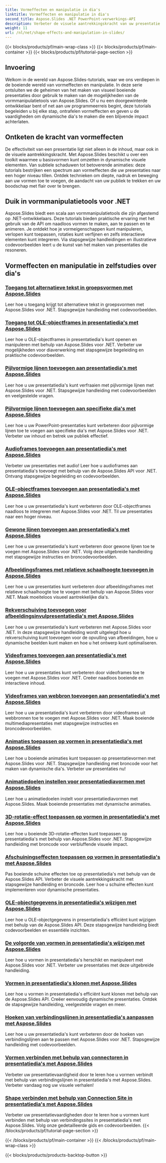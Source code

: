 ```yaml
---
title: Vormeffecten en manipulatie in dia's
linktitle: Vormeffecten en manipulatie in dia's
second_title: Aspose.Slides .NET PowerPoint-verwerkings-API
description: Verbeter de visuele aantrekkingskracht van uw presentatie met Aspose.Slides-tutorials over vormeffecten en manipulatie. Leer hoe u verbluffende dia's maakt met vormeffecten, animaties en meer.
weight: 11
url: /nl/net/shape-effects-and-manipulation-in-slides/
---
```


{{< blocks/products/pf/main-wrap-class >}}
{{< blocks/products/pf/main-container >}}
{{< blocks/products/pf/tutorial-page-section >}}


## Invoering

Welkom in de wereld van Aspose.Slides-tutorials, waar we ons verdiepen in de boeiende wereld van vormeffecten en manipulatie. In deze serie ontsluiten we de geheimen van het maken van visueel boeiende presentaties door gebruik te maken van de mogelijkheden van de vormmanipulatietools van Aspose.Slides. Of u nu een doorgewinterde ontwikkelaar bent of net aan uw programmeerreis begint, deze tutorials begeleiden u bij elke stap, ontrafelen vormeffecten en geven u de vaardigheden om dynamische dia's te maken die een blijvende impact achterlaten.

## Ontketen de kracht van vormeffecten

De effectiviteit van een presentatie ligt niet alleen in de inhoud, maar ook in de visuele aantrekkingskracht. Met Aspose.Slides beschikt u over een toolkit waarmee u basisvormen kunt omzetten in dynamische visuele elementen. Van subtiele schaduwen tot betoverende animaties: deze tutorials bestrijken een spectrum aan vormeffecten die uw presentaties naar een hoger niveau tillen. Ontdek technieken om diepte, nadruk en beweging aan uw vormen toe te voegen, de aandacht van uw publiek te trekken en uw boodschap met flair over te brengen.

## Duik in vormmanipulatietools voor .NET

Aspose.Slides biedt een scala aan vormmanipulatietools die zijn afgestemd op .NET-ontwikkelaars. Deze tutorials bieden praktische ervaring met het gebruik van de API om naadloos vormen te maken, aan te passen en te animeren. Je ontdekt hoe je vormeigenschappen kunt manipuleren, verlopen kunt toepassen, rotaties kunt verfijnen en zelfs interactieve elementen kunt integreren. Via stapsgewijze handleidingen en illustratieve codevoorbeelden leert u de kunst van het maken van presentaties die resoneren.

## Vormeffecten en manipulatie in zelfstudies over dia's
### [Toegang tot alternatieve tekst in groepsvormen met Aspose.Slides](./accessing-alt-text-group-shapes/)
Leer hoe u toegang krijgt tot alternatieve tekst in groepsvormen met Aspose.Slides voor .NET. Stapsgewijze handleiding met codevoorbeelden.
### [Toegang tot OLE-objectframes in presentatiedia's met Aspose.Slides](./accessing-ole-object-frames/)
Leer hoe u OLE-objectframes in presentatiedia's kunt openen en manipuleren met behulp van Aspose.Slides voor .NET. Verbeter uw mogelijkheden voor diaverwerking met stapsgewijze begeleiding en praktische codevoorbeelden.
### [Pijlvormige lijnen toevoegen aan presentatiedia's met Aspose.Slides](./adding-arrow-shaped-lines/)
Leer hoe u uw presentatiedia's kunt verfraaien met pijlvormige lijnen met Aspose.Slides voor .NET. Stapsgewijze handleiding met codevoorbeelden en veelgestelde vragen.
### [Pijlvormige lijnen toevoegen aan specifieke dia's met Aspose.Slides](./adding-arrow-lines-to-specific-slides/)
Leer hoe u uw PowerPoint-presentaties kunt verbeteren door pijlvormige lijnen toe te voegen aan specifieke dia's met Aspose.Slides voor .NET. Verbeter uw inhoud en betrek uw publiek effectief.
### [Audioframes toevoegen aan presentatiedia's met Aspose.Slides](./adding-audio-frames/)
Verbeter uw presentaties met audio! Leer hoe u audioframes aan presentatiedia's toevoegt met behulp van de Aspose.Slides API voor .NET. Ontvang stapsgewijze begeleiding en codevoorbeelden.
### [OLE-objectframes toevoegen aan presentatiedia's met Aspose.Slides](./adding-ole-object-frames/)
Leer hoe u uw presentatiedia's kunt verbeteren door OLE-objectframes naadloos te integreren met Aspose.Slides voor .NET. Til uw presentaties naar een hoger niveau.
### [Gewone lijnen toevoegen aan presentatiedia's met Aspose.Slides](./adding-plain-lines/)
Leer hoe u uw presentatiedia's kunt verbeteren door gewone lijnen toe te voegen met Aspose.Slides voor .NET. Volg deze uitgebreide handleiding met stapsgewijze instructies en broncodevoorbeelden.
### [Afbeeldingsframes met relatieve schaalhoogte toevoegen in Aspose.Slides](./adding-picture-frames-relative-scale/)
Leer hoe u uw presentaties kunt verbeteren door afbeeldingsframes met relatieve schaalhoogte toe te voegen met behulp van Aspose.Slides voor .NET. Maak moeiteloos visueel aantrekkelijke dia's.
### [Rekverschuiving toevoegen voor afbeeldingsinvulpresentatiedia's met Aspose.Slides](./adding-stretch-offset-image-fill/)
Leer hoe u uw presentatiedia's kunt verbeteren met Aspose.Slides voor .NET. In deze stapsgewijze handleiding wordt uitgelegd hoe u rekverschuiving kunt toevoegen voor de opvulling van afbeeldingen, hoe u dynamische beelden kunt maken en hoe u het ontwerp kunt optimaliseren.
### [Videoframes toevoegen aan presentatiedia's met Aspose.Slides](./adding-video-frames/)
Leer hoe u uw presentaties kunt verbeteren door videoframes toe te voegen met Aspose.Slides voor .NET. Creëer naadloos boeiende en interactieve inhoud.
### [Videoframes van webbron toevoegen aan presentatiedia's met Aspose.Slides](./adding-video-frames-from-web-source/)
Leer hoe u uw presentatiedia's kunt verbeteren door videoframes uit webbronnen toe te voegen met Aspose.Slides voor .NET. Maak boeiende multimediapresentaties met stapsgewijze instructies en broncodevoorbeelden.
### [Animaties toepassen op vormen in presentatiedia's met Aspose.Slides](./applying-animations-to-shapes/)
Leer hoe u boeiende animaties kunt toepassen op presentatievormen met Aspose.Slides voor .NET. Stapsgewijze handleiding met broncode voor het maken van dynamische dia's. Verbeter uw presentaties nu!
### [Animatiedoelen instellen voor presentatiediavormen met Aspose.Slides](./setting-animation-targets-shapes/)
Leer hoe u animatiedoelen instelt voor presentatiediavormen met Aspose.Slides. Maak boeiende presentaties met dynamische animaties.
### [3D-rotatie-effect toepassen op vormen in presentatiedia's met Aspose.Slides](./applying-3d-rotation-effect-shapes/)
Leer hoe u boeiende 3D-rotatie-effecten kunt toepassen op presentatiedia's met behulp van Aspose.Slides voor .NET. Stapsgewijze handleiding met broncode voor verbluffende visuele impact.
### [Afschuiningseffecten toepassen op vormen in presentatiedia's met Aspose.Slides](./applying-bevel-effects-shapes/)
Pas boeiende schuine effecten toe op presentatiedia's met behulp van de Aspose.Slides API. Verbeter de visuele aantrekkingskracht met stapsgewijze handleiding en broncode. Leer hoe u schuine effecten kunt implementeren voor dynamische presentaties.
### [OLE-objectgegevens in presentatiedia's wijzigen met Aspose.Slides](./changing-ole-object-data/)
Leer hoe u OLE-objectgegevens in presentatiedia's efficiënt kunt wijzigen met behulp van de Aspose.Slides API. Deze stapsgewijze handleiding biedt codevoorbeelden en essentiële inzichten.
### [De volgorde van vormen in presentatiedia's wijzigen met Aspose.Slides](./changing-order-shapes/)
Leer hoe u vormen in presentatiedia's herschikt en manipuleert met Aspose.Slides voor .NET. Verbeter uw presentaties met deze uitgebreide handleiding.
### [Vormen in presentatiedia's klonen met Aspose.Slides](./cloning-shapes/)
Leer hoe u vormen in presentatiedia's efficiënt kunt klonen met behulp van de Aspose.Slides API. Creëer eenvoudig dynamische presentaties. Ontdek de stapsgewijze handleiding, veelgestelde vragen en meer.
### [Hoeken van verbindingslijnen in presentatiedia's aanpassen met Aspose.Slides](./adjusting-connector-line-angles/)
Leer hoe u uw presentatiedia's kunt verbeteren door de hoeken van verbindingslijnen aan te passen met Aspose.Slides voor .NET. Stapsgewijze handleiding met codevoorbeelden.
### [Vormen verbinden met behulp van connectoren in presentatiedia's met Aspose.Slides](./connecting-shapes-using-connectors/)
Verbeter uw presentatievaardigheid door te leren hoe u vormen verbindt met behulp van verbindingslijnen in presentatiedia's met Aspose.Slides. Verbeter vandaag nog uw visuele verhalen!
### [Shape verbinden met behulp van Connection Site in presentatiedia's met Aspose.Slides](./connecting-shape-using-connection-site/)
Verbeter uw presentatievaardigheden door te leren hoe u vormen kunt verbinden met behulp van verbindingssites in presentatiedia's met Aspose.Slides. Volg onze gedetailleerde gids en codevoorbeelden.
{{< /blocks/products/pf/tutorial-page-section >}}

{{< /blocks/products/pf/main-container >}}
{{< /blocks/products/pf/main-wrap-class >}}

{{< blocks/products/products-backtop-button >}}
